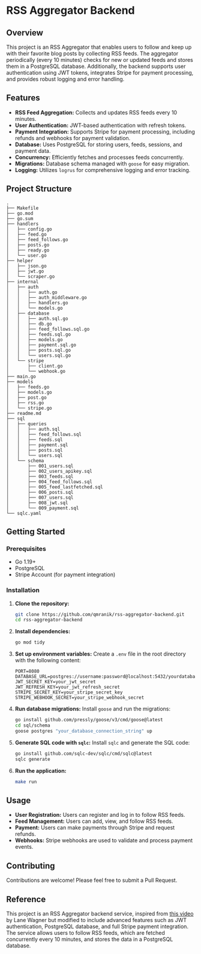 # RSS Aggregator Backend

## Overview

This project is an RSS Aggregator that enables users to follow and keep up with their favorite blog posts by collecting RSS feeds. The aggregator periodically (every 10 minutes) checks for new or updated feeds and stores them in a PostgreSQL database. Additionally, the backend supports user authentication using JWT tokens, integrates Stripe for payment processing, and provides robust logging and error handling.

## Features

- **RSS Feed Aggregation:** Collects and updates RSS feeds every 10 minutes.
- **User Authentication:** JWT-based authentication with refresh tokens.
- **Payment Integration:** Supports Stripe for payment processing, including refunds and webhooks for payment validation.
- **Database:** Uses PostgreSQL for storing users, feeds, sessions, and payment data.
- **Concurrency:** Efficiently fetches and processes feeds concurrently.
- **Migrations:** Database schema managed with `goose` for easy migration.
- **Logging:** Utilizes `logrus` for comprehensive logging and error tracking.

## Project Structure

```
.
├── Makefile
├── go.mod
├── go.sum
├── handlers
│   ├── config.go
│   ├── feed.go
│   ├── feed_follows.go
│   ├── posts.go
│   ├── ready.go
│   └── user.go
├── helper
│   ├── json.go
│   ├── jwt.go
│   └── scraper.go
├── internal
│   ├── auth
│   │   ├── auth.go
│   │   ├── auth_middleware.go
│   │   ├── handlers.go
│   │   └── models.go
│   ├── database
│   │   ├── auth.sql.go
│   │   ├── db.go
│   │   ├── feed_follows.sql.go
│   │   ├── feeds.sql.go
│   │   ├── models.go
│   │   ├── payment.sql.go
│   │   ├── posts.sql.go
│   │   └── users.sql.go
│   └── stripe
│       ├── client.go
│       └── webhook.go
├── main.go
├── models
│   ├── feeds.go
│   ├── models.go
│   ├── post.go
│   ├── rss.go
│   └── stripe.go
├── readme.md
├── sql
│   ├── queries
│   │   ├── auth.sql
│   │   ├── feed_follows.sql
│   │   ├── feeds.sql
│   │   ├── payment.sql
│   │   ├── posts.sql
│   │   └── users.sql
│   └── schema
│       ├── 001_users.sql
│       ├── 002_users_apikey.sql
│       ├── 003_feeds.sql
│       ├── 004_feed_follows.sql
│       ├── 005_feed_lastfetched.sql
│       ├── 006_posts.sql
│       ├── 007_users.sql
│       ├── 008_jwt.sql
│       └── 009_payment.sql
└── sqlc.yaml
```

## Getting Started

### Prerequisites

- Go 1.19+
- PostgreSQL
- Stripe Account (for payment integration)

### Installation

1. **Clone the repository:**
   ```bash
   git clone https://github.com/qmranik/rss-aggregator-backend.git
   cd rss-aggregator-backend
   ```

2. **Install dependencies:**
   ```bash
   go mod tidy
   ```

3. **Set up environment variables:**
   Create a `.env` file in the root directory with the following content:
   ```env
   PORT=8080
   DATABASE_URL=postgres://username:password@localhost:5432/yourdatabase
   JWT_SECRET_KEY=your_jwt_secret
   JWT_REFRESH_KEY=your_jwt_refresh_secret
   STRIPE_SECRET_KEY=your_stripe_secret_key
   STRIPE_WEBHOOK_SECRET=your_stripe_webhook_secret
   ```

4. **Run database migrations:**
   Install `goose` and run the migrations:
   ```bash
   go install github.com/pressly/goose/v3/cmd/goose@latest
   cd sql/schema
   goose postgres "your_database_connection_string" up
   ```

5. **Generate SQL code with `sqlc`:**
   Install `sqlc` and generate the SQL code:
   ```bash
   go install github.com/sqlc-dev/sqlc/cmd/sqlc@latest
   sqlc generate
   ```

6. **Run the application:**
   ```bash
   make run
   ```

## Usage

- **User Registration:** Users can register and log in to follow RSS feeds.
- **Feed Management:** Users can add, view, and follow RSS feeds.
- **Payment:** Users can make payments through Stripe and request refunds.
- **Webhooks:** Stripe webhooks are used to validate and process payment events.

## Contributing

Contributions are welcome! Please feel free to submit a Pull Request.

## Reference
This project is an RSS Aggregator backend service, inspired from [this video](https://www.youtube.com/watch?v=un6ZyFkqFKo) by Lane Wagner but modified to include advanced features such as JWT authentication, PostgreSQL database, and full Stripe payment integration. The service allows users to follow RSS feeds, which are fetched concurrently every 10 minutes, and stores the data in a PostgreSQL database.